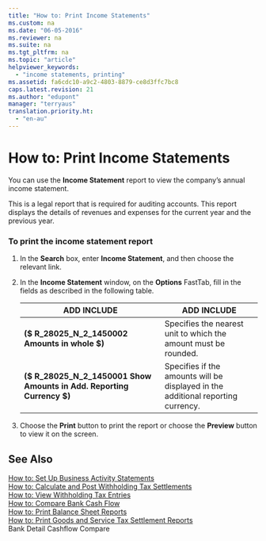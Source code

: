 ```yaml
---
title: "How to: Print Income Statements"
ms.custom: na
ms.date: "06-05-2016"
ms.reviewer: na
ms.suite: na
ms.tgt_pltfrm: na
ms.topic: "article"
helpviewer_keywords: 
  - "income statements, printing"
ms.assetid: fa6cdc10-a9c2-4803-8879-ce8d3ffc7bc8
caps.latest.revision: 21
ms.author: "edupont"
manager: "terryaus"
translation.priority.ht: 
  - "en-au"
---
```

# How to: Print Income Statements
You can use the **Income Statement** report to view the company’s annual income statement.  
  
 This is a legal report that is required for auditing accounts. This report displays the details of revenues and expenses for the current year and the previous year.  
  
### To print the income statement report  
  
1.  In the **Search** box, enter **Income Statement**, and then choose the relevant link.  
  
2.  In the **Income Statement** window, on the **Options** FastTab, fill in the fields as described in the following table.  
  
    |ADD INCLUDE<!--[!INCLUDE[bp_tablefield](../../ApplicationDesign/includes/bp_tablefield_md.md)]-->|ADD INCLUDE<!--[!INCLUDE[bp_tabledescription](../../ApplicationDesign/includes/bp_tabledescription_md.md)]-->|  
    |---------------------------------|---------------------------------------|  
    |**\($ R\_28025\_N\_2\_1450002 Amounts in whole $\)**|Specifies the nearest unit to which the amount must be rounded.|  
    |**\($ R\_28025\_N\_2\_1450001 Show Amounts in Add. Reporting Currency $\)**|Specifies if the amounts will be displayed in the additional reporting currency.|  
  
3.  Choose the **Print** button to print the report or choose the **Preview** button to view it on the screen.  
  
## See Also  
 [How to: Set Up Business Activity Statements](../../LocalFunctionalityForMicrosoftDynamicsNav2016/Australia/how-to-set-up-business-activity-statements.md)   
 [How to: Calculate and Post Withholding Tax Settlements](../../LocalFunctionalityForMicrosoftDynamicsNav2016/Australia/how-to-calculate-and-post-withholding-tax-settlements.md)   
 [How to: View Withholding Tax Entries](../../LocalFunctionalityForMicrosoftDynamicsNav2016/Australia/how-to-view-withholding-tax-entries.md)   
 [How to: Compare Bank Cash Flow](../../LocalFunctionalityForMicrosoftDynamicsNav2016/Australia/how-to-compare-bank-cash-flow.md)   
 [How to: Print Balance Sheet Reports](../../LocalFunctionalityForMicrosoftDynamicsNav2016/Australia/how-to-print-balance-sheet-reports.md)   
 [How to: Print Goods and Service Tax Settlement Reports](../../LocalFunctionalityForMicrosoftDynamicsNav2016/Australia/how-to-print-goods-and-service-tax-settlement-reports.md)   
 Bank Detail Cashflow Compare